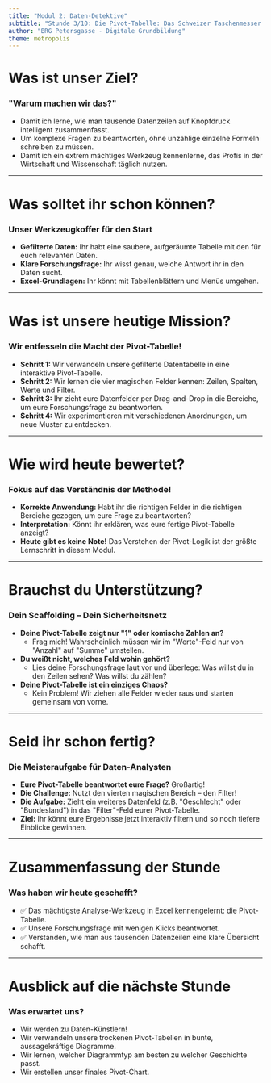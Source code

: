 ```yaml
---
title: "Modul 2: Daten-Detektive"
subtitle: "Stunde 3/10: Die Pivot-Tabelle: Das Schweizer Taschenmesser für Daten"
author: "BRG Petersgasse - Digitale Grundbildung"
theme: metropolis
---
```


# Was ist unser Ziel?

### "Warum machen wir das?"

-   Damit ich lerne, wie man tausende Datenzeilen auf Knopfdruck intelligent zusammenfasst.
-   Um komplexe Fragen zu beantworten, ohne unzählige einzelne Formeln schreiben zu müssen.
-   Damit ich ein extrem mächtiges Werkzeug kennenlerne, das Profis in der Wirtschaft und Wissenschaft täglich nutzen.

---

# Was solltet ihr schon können?

### Unser Werkzeugkoffer für den Start

-   **Gefilterte Daten:** Ihr habt eine saubere, aufgeräumte Tabelle mit den für euch relevanten Daten.
-   **Klare Forschungsfrage:** Ihr wisst genau, welche Antwort ihr in den Daten sucht.
-   **Excel-Grundlagen:** Ihr könnt mit Tabellenblättern und Menüs umgehen.

---

# Was ist unsere heutige Mission?

### Wir entfesseln die Macht der Pivot-Tabelle!

-   **Schritt 1:** Wir verwandeln unsere gefilterte Datentabelle in eine interaktive Pivot-Tabelle.
-   **Schritt 2:** Wir lernen die vier magischen Felder kennen: Zeilen, Spalten, Werte und Filter.
-   **Schritt 3:** Ihr zieht eure Datenfelder per Drag-and-Drop in die Bereiche, um eure Forschungsfrage zu beantworten.
-   **Schritt 4:** Wir experimentieren mit verschiedenen Anordnungen, um neue Muster zu entdecken.

---

# Wie wird heute bewertet?

### Fokus auf das Verständnis der Methode!

-   **Korrekte Anwendung:** Habt ihr die richtigen Felder in die richtigen Bereiche gezogen, um eure Frage zu beantworten?
-   **Interpretation:** Könnt ihr erklären, was eure fertige Pivot-Tabelle anzeigt?
-   **Heute gibt es keine Note!** Das Verstehen der Pivot-Logik ist der größte Lernschritt in diesem Modul.

---

# Brauchst du Unterstützung?

### Dein Scaffolding – Dein Sicherheitsnetz

-   **Deine Pivot-Tabelle zeigt nur "1" oder komische Zahlen an?**
    -   Frag mich! Wahrscheinlich müssen wir im "Werte"-Feld nur von "Anzahl" auf "Summe" umstellen.
-   **Du weißt nicht, welches Feld wohin gehört?**
    -   Lies deine Forschungsfrage laut vor und überlege: Was willst du in den Zeilen sehen? Was willst du zählen?
-   **Deine Pivot-Tabelle ist ein einziges Chaos?**
    -   Kein Problem! Wir ziehen alle Felder wieder raus und starten gemeinsam von vorne.

---

# Seid ihr schon fertig?

### Die Meisteraufgabe für Daten-Analysten

-   **Eure Pivot-Tabelle beantwortet eure Frage?** Großartig!
-   **Die Challenge:** Nutzt den vierten magischen Bereich – den Filter!
-   **Die Aufgabe:** Zieht ein weiteres Datenfeld (z.B. "Geschlecht" oder "Bundesland") in das "Filter"-Feld eurer Pivot-Tabelle.
-   **Ziel:** Ihr könnt eure Ergebnisse jetzt interaktiv filtern und so noch tiefere Einblicke gewinnen.

---

# Zusammenfassung der Stunde

### Was haben wir heute geschafft?

-   ✅ Das mächtigste Analyse-Werkzeug in Excel kennengelernt: die Pivot-Tabelle.
-   ✅ Unsere Forschungsfrage mit wenigen Klicks beantwortet.
-   ✅ Verstanden, wie man aus tausenden Datenzeilen eine klare Übersicht schafft.

---

# Ausblick auf die nächste Stunde

### Was erwartet uns?

-   Wir werden zu Daten-Künstlern!
-   Wir verwandeln unsere trockenen Pivot-Tabellen in bunte, aussagekräftige Diagramme.
-   Wir lernen, welcher Diagrammtyp am besten zu welcher Geschichte passt.
-   Wir erstellen unser finales Pivot-Chart.

